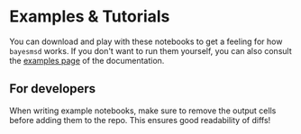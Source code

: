 Examples & Tutorials
====================

You can download and play with these notebooks to get a feeling for how ``bayesmsd`` works. If you don't want to run them yourself, you can also consult the [examples page](https://bayesmsd.readthedocs.io/en/latest/examples.html) of the documentation.

For developers
--------------
When writing example notebooks, make sure to remove the output cells before adding them to the repo. This ensures good readability of diffs!
